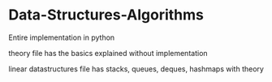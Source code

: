 # Data-Structures-Algorithms
Entire implementation in python

theory file has the basics explained without implementation

linear datastructures file has stacks, queues, deques, hashmaps with theory

